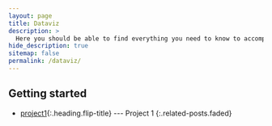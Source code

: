 ```yaml
---
layout: page
title: Dataviz
description: >
  Here you should be able to find everything you need to know to accomplish the most common tasks when blogging with Hydejack.
hide_description: true
sitemap: false
permalink: /dataviz/
---
```


## Getting started
* [project1]{:.heading.flip-title} --- Project 1
{:.related-posts.faded}

[project1]: dviz1.md

